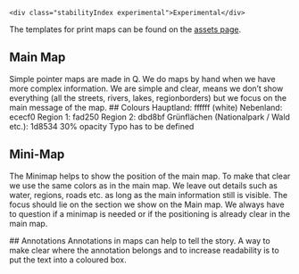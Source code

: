 ```html|span-1,no-source,plain
<div class="stabilityIndex experimental">Experimental</div>
```

The templates for print maps can be found on the [assets page](assets).

## Main Map
Simple pointer maps are made in Q. We do maps by hand when we have more complex information. We are simple and clear, means we don’t show everything (all the streets, rivers, lakes, regionborders) but we focus on the main message of the map. 
## Colours
Hauptland: ffffff (white)
Nebenland: ececf0 
Region 1: fad250
Region 2: dbd8bf
Grünflächen (Nationalpark / Wald etc.): 1d8534 30% opacity
Typo has to be defined

## Mini-Map
The Minimap helps to show the position of the main map. To make that clear we use the same colors as in the main map. We leave out details such as water, regions, roads etc. as long as the main information still is visible. The focus should lie on the section we show on the Main map.
We always have to question if a minimap is needed or if the positioning is already clear in the main map.

## Annotations
Annotations in maps can help to tell the story. A way to make clear where the annotation belongs and to increase readability is to put the text into a coloured box. 



